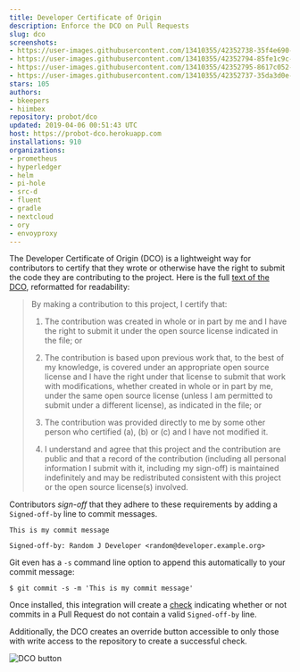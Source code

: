 ```yaml
---
title: Developer Certificate of Origin
description: Enforce the DCO on Pull Requests
slug: dco
screenshots:
- https://user-images.githubusercontent.com/13410355/42352738-35f4e690-8071-11e8-9c8c-260e5868bfc8.png
- https://user-images.githubusercontent.com/13410355/42352794-85fe1c9c-8071-11e8-834a-05a4aeb8cc90.png
- https://user-images.githubusercontent.com/13410355/42352795-8617c052-8071-11e8-82f1-d9fbb2e9934c.png
- https://user-images.githubusercontent.com/13410355/42352737-35da3d0e-8071-11e8-99ae-6e7068e257e1.png
stars: 105
authors:
- bkeepers
- hiimbex
repository: probot/dco
updated: 2019-04-06 00:51:43 UTC
host: https://probot-dco.herokuapp.com
installations: 910
organizations:
- prometheus
- hyperledger
- helm
- pi-hole
- src-d
- fluent
- gradle
- nextcloud
- ory
- envoyproxy
---
```



The Developer Certificate of Origin (DCO) is a lightweight way for contributors to certify that they wrote or otherwise have the right to submit the code they are contributing to the project. Here is the full [text of the DCO](https://developercertificate.org/), reformatted for readability:

> By making a contribution to this project, I certify that:
>
> 1. The contribution was created in whole or in part by me and I have the right to submit it under the open source license indicated in the file; or
>
> 2. The contribution is based upon previous work that, to the best of my knowledge, is covered under an appropriate open source license and I have the right under that license to submit that work with modifications, whether created in whole or in part by me, under the same open source license (unless I am permitted to submit under a different license), as indicated in the file; or
>
> 3. The contribution was provided directly to me by some other person who certified (a), (b) or (c) and I have not modified it.
>
> 4. I understand and agree that this project and the contribution are public and that a record of the contribution (including all personal information I submit with it, including my sign-off) is maintained indefinitely and may be redistributed consistent with this project or the open source license(s) involved.

Contributors _sign-off_ that they adhere to these requirements by adding a `Signed-off-by` line to commit messages.

```
This is my commit message

Signed-off-by: Random J Developer <random@developer.example.org>
```

Git even has a `-s` command line option to append this automatically to your commit message:

```
$ git commit -s -m 'This is my commit message'
```

Once installed, this integration will create a [check](https://developer.github.com/v3/checks/runs/) indicating whether or not commits in a Pull Request do not contain a valid `Signed-off-by` line.

Additionally, the DCO creates an override button accessible to only those with write access to the repository to create a successful check.

![DCO button](https://user-images.githubusercontent.com/13410355/42353254-3bfa266a-8074-11e8-80b4-18760c5efeee.png)
